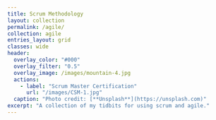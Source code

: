 ```yaml
---
title: Scrum Methodology
layout: collection
permalink: /agile/
collection: agile
entries_layout: grid
classes: wide
header:
  overlay_color: "#000"
  overlay_filter: "0.5"
  overlay_image: /images/mountain-4.jpg
  actions:
    - label: "Scrum Master Certification"
      url: "/images/CSM-1.jpg"
  caption: "Photo credit: [**Unsplash**](https://unsplash.com)"
excerpt: "A collection of my tidbits for using scrum and agile."
---
```



